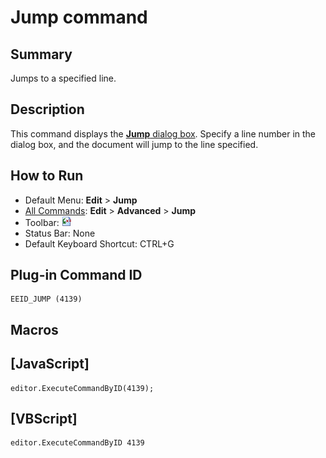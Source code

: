 # Jump command

## Summary

Jumps to a specified line.

## Description

This command displays the [**Jump** dialog box](../../dlg/jump/index). Specify a line number in the dialog box, and the document will jump to the line
specified.

## How to Run

- Default Menu: **Edit** \> **Jump**
- [All Commands](../tools/all_commands): **Edit** \> **Advanced**
\> **Jump**
- Toolbar: ![](../../images/jump.png)
- Status Bar: None
- Default Keyboard Shortcut: CTRL+G

## Plug-in Command ID

```
EEID_JUMP (4139)
```

## Macros

## \[JavaScript\]

```
editor.ExecuteCommandByID(4139);
```

## \[VBScript\]

```
editor.ExecuteCommandByID 4139
```
